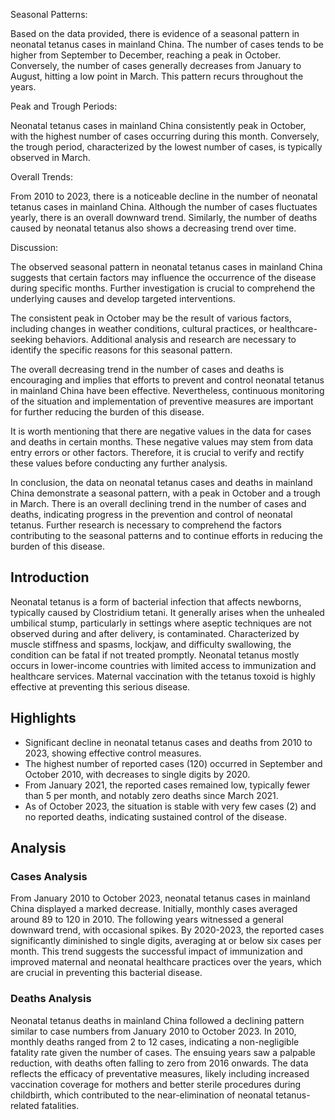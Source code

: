 Seasonal Patterns: 

Based on the data provided, there is evidence of a seasonal pattern in neonatal tetanus cases in mainland China. The number of cases tends to be higher from September to December, reaching a peak in October. Conversely, the number of cases generally decreases from January to August, hitting a low point in March. This pattern recurs throughout the years.

Peak and Trough Periods: 

Neonatal tetanus cases in mainland China consistently peak in October, with the highest number of cases occurring during this month. Conversely, the trough period, characterized by the lowest number of cases, is typically observed in March.

Overall Trends: 

From 2010 to 2023, there is a noticeable decline in the number of neonatal tetanus cases in mainland China. Although the number of cases fluctuates yearly, there is an overall downward trend. Similarly, the number of deaths caused by neonatal tetanus also shows a decreasing trend over time.

Discussion: 

The observed seasonal pattern in neonatal tetanus cases in mainland China suggests that certain factors may influence the occurrence of the disease during specific months. Further investigation is crucial to comprehend the underlying causes and develop targeted interventions.

The consistent peak in October may be the result of various factors, including changes in weather conditions, cultural practices, or healthcare-seeking behaviors. Additional analysis and research are necessary to identify the specific reasons for this seasonal pattern.

The overall decreasing trend in the number of cases and deaths is encouraging and implies that efforts to prevent and control neonatal tetanus in mainland China have been effective. Nevertheless, continuous monitoring of the situation and implementation of preventive measures are important for further reducing the burden of this disease.

It is worth mentioning that there are negative values in the data for cases and deaths in certain months. These negative values may stem from data entry errors or other factors. Therefore, it is crucial to verify and rectify these values before conducting any further analysis.

In conclusion, the data on neonatal tetanus cases and deaths in mainland China demonstrate a seasonal pattern, with a peak in October and a trough in March. There is an overall declining trend in the number of cases and deaths, indicating progress in the prevention and control of neonatal tetanus. Further research is necessary to comprehend the factors contributing to the seasonal patterns and to continue efforts in reducing the burden of this disease.
## Introduction

Neonatal tetanus is a form of bacterial infection that affects newborns, typically caused by Clostridium tetani. It generally arises when the unhealed umbilical stump, particularly in settings where aseptic techniques are not observed during and after delivery, is contaminated. Characterized by muscle stiffness and spasms, lockjaw, and difficulty swallowing, the condition can be fatal if not treated promptly. Neonatal tetanus mostly occurs in lower-income countries with limited access to immunization and healthcare services. Maternal vaccination with the tetanus toxoid is highly effective at preventing this serious disease.

## Highlights

- Significant decline in neonatal tetanus cases and deaths from 2010 to 2023, showing effective control measures. <br/>
- The highest number of reported cases (120) occurred in September and October 2010, with decreases to single digits by 2020. <br/>
- From January 2021, the reported cases remained low, typically fewer than 5 per month, and notably zero deaths since March 2021. <br/>
- As of October 2023, the situation is stable with very few cases (2) and no reported deaths, indicating sustained control of the disease. <br/>

## Analysis

### Cases Analysis
From January 2010 to October 2023, neonatal tetanus cases in mainland China displayed a marked decrease. Initially, monthly cases averaged around 89 to 120 in 2010. The following years witnessed a general downward trend, with occasional spikes. By 2020-2023, the reported cases significantly diminished to single digits, averaging at or below six cases per month. This trend suggests the successful impact of immunization and improved maternal and neonatal healthcare practices over the years, which are crucial in preventing this bacterial disease.

### Deaths Analysis
Neonatal tetanus deaths in mainland China followed a declining pattern similar to case numbers from January 2010 to October 2023. In 2010, monthly deaths ranged from 2 to 12 cases, indicating a non-negligible fatality rate given the number of cases. The ensuing years saw a palpable reduction, with deaths often falling to zero from 2016 onwards. The data reflects the efficacy of preventative measures, likely including increased vaccination coverage for mothers and better sterile procedures during childbirth, which contributed to the near-elimination of neonatal tetanus-related fatalities.

